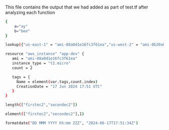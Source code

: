 
###

This file contains the output that we had added as part of test.tf after analyzing each function

```sh
{
    a="ay"
    b="bee"
}
```
```sh
lookup({"us-east-1" = "ami-08a0d1e16fc3f61ea","us-west-2" = "ami-0b20a6f09484773af","ap-south-1" = "ami-0e1d06225679bc1c5"},"us-east-1")
```
```sh
resource "aws_instance" "app-dev" {
   ami = "ami-08a0d1e16fc3f61ea"
   instance_type = "t2.micro"
   count = 2

   tags = {
     Name = element(var.tags,count.index)
     CreationDate = "17 Jun 2024 17:51 UTC"
   }
}
```
```sh
length(["firstec2","secondec2"])
```
```sh
element(["firstec2","secondec2"],1)
```

```sh
formatdate("DD MMM YYYY hh:mm ZZZ", "2024-06-17T17:51:34Z")
```